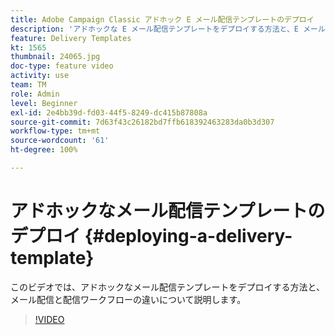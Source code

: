 ```yaml
---
title: Adobe Campaign Classic アドホック E メール配信テンプレートのデプロイ
description: 'アドホックな E メール配信テンプレートをデプロイする方法と、E メール配信と配信ワークフローの違いについて説明します。 '
feature: Delivery Templates
kt: 1565
thumbnail: 24065.jpg
doc-type: feature video
activity: use
team: TM
role: Admin
level: Beginner
exl-id: 2e4bb39d-fd03-44f5-8249-dc415b87808a
source-git-commit: 7d63f43c26182bd7ffb618392463283da0b3d307
workflow-type: tm+mt
source-wordcount: '61'
ht-degree: 100%

---
```


# アドホックなメール配信テンプレートのデプロイ {#deploying-a-delivery-template}

このビデオでは、アドホックなメール配信テンプレートをデプロイする方法と、メール配信と配信ワークフローの違いについて説明します。

>[!VIDEO](https://video.tv.adobe.com/v/24065?quality=12)
